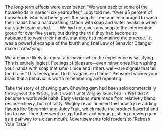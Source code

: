 The long-term effects were even better. “We went back to some of
the households in Karachi six years after,” Luby told me. “Over 95
percent of households who had been given the soap for free and
encouraged to wash their hands had a handwashing station with soap
and water available when our study team visited. . . . We had not given
any soap to the intervention group for over five years, but during the
trial they had become so habituated to wash their hands, that they had
maintained the practice.” It was a powerful example of the fourth and
final Law of Behavior Change: make it satisfying.

We are more likely to repeat a behavior when the experience is
satisfying. This is entirely logical. Feelings of pleasure—even minor
ones like washing your hands with soap that smells nice and lathers
well—are signals that tell the brain: “This feels good. Do this again,
next time.” Pleasure teaches your brain that a behavior is worth
remembering and repeating.

Take the story of chewing gum. Chewing gum had been sold
commercially throughout the 1800s, but it wasn’t until Wrigley
launched in 1891 that it became a worldwide habit. Early versions were
made from relatively bland resins—chewy, but not tasty. Wrigley
revolutionized the industry by adding flavors like Spearmint and Juicy
Fruit, which made the product flavorful and fun to use. Then they
went a step further and began pushing chewing gum as a pathway to a
clean mouth. Advertisements told readers to “Refresh Your Taste.”